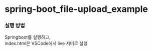 # spring-boot_file-upload_example


### 실행 방법
Springboot를 실행하고,  
index.html은 VSCode에서 live 서버로 실행  
